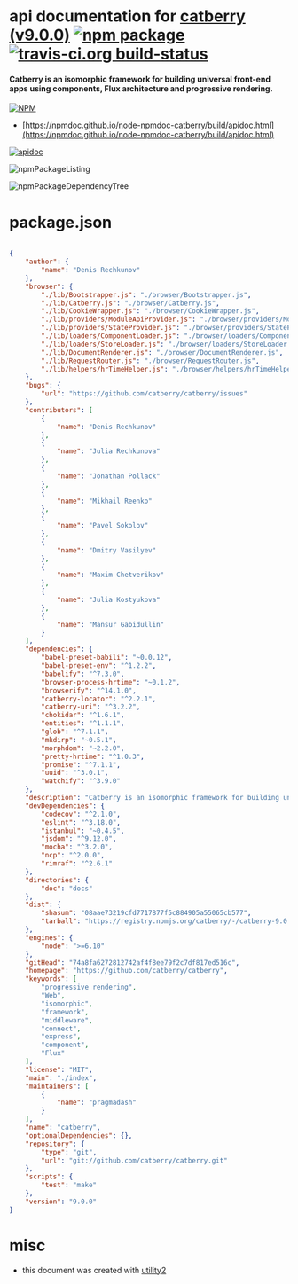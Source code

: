 # api documentation for  [catberry (v9.0.0)](https://github.com/catberry/catberry)  [![npm package](https://img.shields.io/npm/v/npmdoc-catberry.svg?style=flat-square)](https://www.npmjs.org/package/npmdoc-catberry) [![travis-ci.org build-status](https://api.travis-ci.org/npmdoc/node-npmdoc-catberry.svg)](https://travis-ci.org/npmdoc/node-npmdoc-catberry)
#### Catberry is an isomorphic framework for building universal front-end apps using components, Flux architecture and progressive rendering.

[![NPM](https://nodei.co/npm/catberry.png?downloads=true&downloadRank=true&stars=true)](https://www.npmjs.com/package/catberry)

- [https://npmdoc.github.io/node-npmdoc-catberry/build/apidoc.html](https://npmdoc.github.io/node-npmdoc-catberry/build/apidoc.html)

[![apidoc](https://npmdoc.github.io/node-npmdoc-catberry/build/screenCapture.buildCi.browser.%252Ftmp%252Fbuild%252Fapidoc.html.png)](https://npmdoc.github.io/node-npmdoc-catberry/build/apidoc.html)

![npmPackageListing](https://npmdoc.github.io/node-npmdoc-catberry/build/screenCapture.npmPackageListing.svg)

![npmPackageDependencyTree](https://npmdoc.github.io/node-npmdoc-catberry/build/screenCapture.npmPackageDependencyTree.svg)



# package.json

```json

{
    "author": {
        "name": "Denis Rechkunov"
    },
    "browser": {
        "./lib/Bootstrapper.js": "./browser/Bootstrapper.js",
        "./lib/Catberry.js": "./browser/Catberry.js",
        "./lib/CookieWrapper.js": "./browser/CookieWrapper.js",
        "./lib/providers/ModuleApiProvider.js": "./browser/providers/ModuleApiProvider.js",
        "./lib/providers/StateProvider.js": "./browser/providers/StateProvider.js",
        "./lib/loaders/ComponentLoader.js": "./browser/loaders/ComponentLoader.js",
        "./lib/loaders/StoreLoader.js": "./browser/loaders/StoreLoader.js",
        "./lib/DocumentRenderer.js": "./browser/DocumentRenderer.js",
        "./lib/RequestRouter.js": "./browser/RequestRouter.js",
        "./lib/helpers/hrTimeHelper.js": "./browser/helpers/hrTimeHelper.js"
    },
    "bugs": {
        "url": "https://github.com/catberry/catberry/issues"
    },
    "contributors": [
        {
            "name": "Denis Rechkunov"
        },
        {
            "name": "Julia Rechkunova"
        },
        {
            "name": "Jonathan Pollack"
        },
        {
            "name": "Mikhail Reenko"
        },
        {
            "name": "Pavel Sokolov"
        },
        {
            "name": "Dmitry Vasilyev"
        },
        {
            "name": "Maxim Chetverikov"
        },
        {
            "name": "Julia Kostyukova"
        },
        {
            "name": "Mansur Gabidullin"
        }
    ],
    "dependencies": {
        "babel-preset-babili": "~0.0.12",
        "babel-preset-env": "^1.2.2",
        "babelify": "^7.3.0",
        "browser-process-hrtime": "~0.1.2",
        "browserify": "^14.1.0",
        "catberry-locator": "^2.2.1",
        "catberry-uri": "^3.2.2",
        "chokidar": "^1.6.1",
        "entities": "^1.1.1",
        "glob": "^7.1.1",
        "mkdirp": "~0.5.1",
        "morphdom": "~2.2.0",
        "pretty-hrtime": "^1.0.3",
        "promise": "^7.1.1",
        "uuid": "^3.0.1",
        "watchify": "^3.9.0"
    },
    "description": "Catberry is an isomorphic framework for building universal front-end apps using components, Flux architecture and progressive rendering.",
    "devDependencies": {
        "codecov": "^2.1.0",
        "eslint": "^3.18.0",
        "istanbul": "~0.4.5",
        "jsdom": "^9.12.0",
        "mocha": "^3.2.0",
        "ncp": "^2.0.0",
        "rimraf": "^2.6.1"
    },
    "directories": {
        "doc": "docs"
    },
    "dist": {
        "shasum": "08aae73219cfd7717877f5c884905a55065cb577",
        "tarball": "https://registry.npmjs.org/catberry/-/catberry-9.0.0.tgz"
    },
    "engines": {
        "node": ">=6.10"
    },
    "gitHead": "74a8fa6272812742af4f8ee79f2c7df817ed516c",
    "homepage": "https://github.com/catberry/catberry",
    "keywords": [
        "progressive rendering",
        "Web",
        "isomorphic",
        "framework",
        "middleware",
        "connect",
        "express",
        "component",
        "Flux"
    ],
    "license": "MIT",
    "main": "./index",
    "maintainers": [
        {
            "name": "pragmadash"
        }
    ],
    "name": "catberry",
    "optionalDependencies": {},
    "repository": {
        "type": "git",
        "url": "git://github.com/catberry/catberry.git"
    },
    "scripts": {
        "test": "make"
    },
    "version": "9.0.0"
}
```



# misc
- this document was created with [utility2](https://github.com/kaizhu256/node-utility2)
